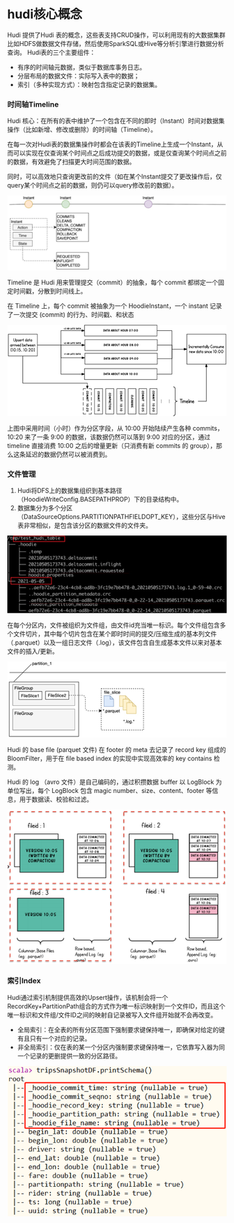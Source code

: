 
# hudi核心概念

Hudi 提供了Hudi 表的概念，这些表支持CRUD操作，可以利用现有的大数据集群比如HDFS做数据文件存储，然后使用SparkSQL或Hive等分析引擎进行数据分析查询。
Hudi表的三个主要组件：
- 有序的时间轴元数据，类似于数据库事务日志。
- 分层布局的数据文件：实际写入表中的数据；
- 索引（多种实现方式）：映射包含指定记录的数据集。


### 时间轴Timeline

Hudi 核心：在所有的表中维护了一个包含在不同的即时（Instant）时间对数据集操作（比如新增、修改或删除）的时间轴（Timeline）。

在每一次对Hudi表的数据集操作时都会在该表的Timeline上生成一个Instant，从而可以实现在仅查询某个时间点之后成功提交的数据，或是仅查询某个时间点之前的数据，有效避免了扫描更大时间范围的数据。

同时，可以高效地只查询更改前的文件（如在某个Instant提交了更改操作后，仅query某个时间点之前的数据，则仍可以query修改前的数据）。

![alt text](hudi核心概念/timeline1.png)


Timeline 是 Hudi 用来管理提交（commit）的抽象，每个 commit 都绑定一个固定时间戳，分散到时间线上。

在 Timeline 上，每个 commit 被抽象为一个 HoodieInstant，一个 instant 记录了一次提交 (commit) 的行为、时间戳、和状态

![alt text](hudi核心概念/timeline2.png)

上图中采用时间（小时）作为分区字段，从 10:00 开始陆续产生各种 commits，10:20 来了一条 9:00 的数据，该数据仍然可以落到 9:00 对应的分区，通过 timeline 直接消费 10:00 之后的增量更新（只消费有新 commits 的 group），那么这条延迟的数据仍然可以被消费到。

### 文件管理

1. Hudi将DFS上的数据集组织到基本路径（HoodieWriteConfig.BASEPATHPROP）下的目录结构中。
2. 数据集分为多个分区（DataSourceOptions.PARTITIONPATHFIELDOPT_KEY），这些分区与Hive表非常相似，是包含该分区的数据文件的文件夹。

![alt text](hudi核心概念/hudi文件管理1.png)



在每个分区内，文件被组织为文件组，由文件id充当唯一标识。每个文件组包含多个文件切片，其中每个切片包含在某个即时时间的提交/压缩生成的基本列文件（.parquet）以及一组日志文件（.log），该文件包含自生成基本文件以来对基本文件的插入/更新。

![alt text](hudi核心概念/hudi文件管理2.png)

Hudi 的 base file (parquet 文件) 在 footer 的 meta 去记录了 record key 组成的 BloomFilter，用于在 file based index 的实现中实现高效率的 key contains 检测。

Hudi 的 log （avro 文件）是自己编码的，通过积攒数据 buffer 以 LogBlock 为单位写出，每个 LogBlock 包含 magic number、size、content、footer 等信息，用于数据读、校验和过滤。

![alt text](hudi核心概念/hudi文件管理3.png)


### 索引Index

Hudi通过索引机制提供高效的Upsert操作，该机制会将一个RecordKey+PartitionPath组合的方式作为唯一标识映射到一个文件ID，而且这个唯一标识和文件组/文件ID之间的映射自记录被写入文件组开始就不会再改变。
- 全局索引：在全表的所有分区范围下强制要求键保持唯一，即确保对给定的键有且只有一个对应的记录。
- 非全局索引：仅在表的某一个分区内强制要求键保持唯一，它依靠写入器为同一个记录的更删提供一致的分区路径。


![alt text](hudi核心概念/hudi文件管理4.png)
